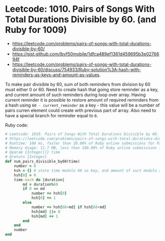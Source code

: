 # Leetcode: 1010. Pairs of Songs With Total Durations Divisible by 60. (and Ruby for 1009)

- https://leetcode.com/problems/pairs-of-songs-with-total-durations-divisible-by-60/
- https://gist.github.com/lbvf50mobile/1dfca489ef1361d459695b3e0276694f
- https://leetcode.com/problems/pairs-of-songs-with-total-durations-divisible-by-60/discuss/754933/Ruby-solution%3A-hash-with-reminders-as-keys-and-amount-as-values.


To make pair divisible by 60, sum of both reminders from division by 60 must either 0 or 60. Need to create hash that going store reminder as a key, and current amount of such reminders during loop over array.  Having current reminder it is possible to restore amount of required reminders from a hash using `60 - current_reminder` as a key - this value will be a number of pairs curren element could create with previous part of array. Also need to have a special branch for reminder equal to `0`.


Ruby code:
```Ruby
# Leetcode: 1010. Pairs of Songs With Total Durations Divisible by 60.
# https://leetcode.com/problems/pairs-of-songs-with-total-durations-divisible-by-60/
# Runtime: 100 ms, faster than 20.00% of Ruby online submissions for Pairs of Songs With Total Durations Divisible by 60.
# Memory Usage: 11.7 MB, less than 100.00% of Ruby online submissions for Pairs of Songs With Total Durations Divisible by 60.
# @param {Integer[]} time
# @return {Integer}
def num_pairs_divisible_by60(time)
    number = 0
    hsh = {} # store time modulo 60 as key, and amount of suct modulo as a value.
    hsh[0] = 0
    time.each do |duration|
        md = duration%60
        if 0 == md
            number += hsh[0]
            hsh[0] += 1
        else
            number += hsh[60-md] if hsh[60-md]
            hsh[md] ||= 0
            hsh[md] += 1
        end
    end
    number
end
```